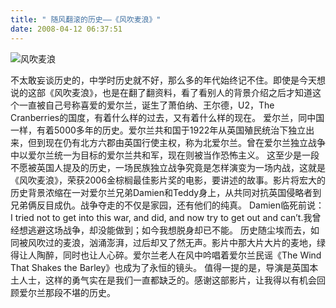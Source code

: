 ```yaml
---
title: " 随风翻滚的历史——《风吹麦浪》"
date: 2008-04-12 06:37:51
---
```


![风吹麦浪](../../../images/2008/04/sss1.jpg) 

不太敢妄谈历史的，中学时历史就不好，那么多的年代始终记不住。即使是今天想说的这部《风吹麦浪》，也是在翻了翻资料，看了看别人的背景介绍之后才知道这个一直被自己号称喜爱的爱尔兰，诞生了萧伯纳、王尔德，U2，The Cranberries的国度，有着什么样的过去，又有着什么样的现在。 爱尔兰，同中国一样，有着5000多年的历史。爱尔兰共和国于1922年从英国殖民统治下独立出来，但到现在仍有北方六郡由英国行使主权，称为北爱尔兰。曾在爱尔兰独立战争中以爱尔兰统一为目标的爱尔兰共和军，现在则被当作恐怖主义。 这至少是一段不愿被英国人提及的历史，一场民族独立战争究竟是怎样演变为一场内战，这就是《风吹麦浪》，荣获2006金棕榈最佳影片奖的电影，要讲述的故事。影片将宏大的历史背景浓缩在一对爱尔兰兄弟Damien和Teddy身上，从共同对抗英国侵略者到兄弟俩反目成仇。战争夺走的不仅是家园，还有他们的纯真。 Damien临死前说：I tried not to get into this war, and did, and now try to get out and can’t.我曾经想逃避这场战争，却没能做到；如今我想脱身却已不能。 历史随尘埃而去，如同被风吹过的麦浪，汹涌澎湃，过后却又了然无声。影片中那大片大片的麦地，绿得让人陶醉，同时也让人心碎。爱尔兰老人在风中吟唱着爱尔兰民谣《The Wind That Shakes the Barley》也成为了永恒的镜头。 值得一提的是，导演是英国本土人士，这样的勇气实在是我们一直都缺乏的。感谢这部影片，让我得以有机会回顾爱尔兰那段不堪的历史。